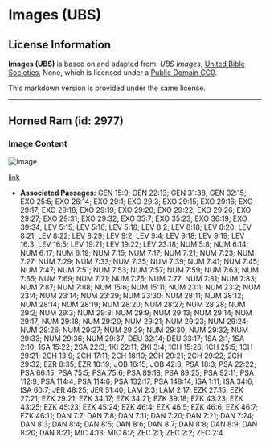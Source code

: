 # Images (UBS)

## License Information

**Images (UBS)** is based on and adapted from: _UBS Images_, [United Bible Societies](https://unitedbiblesocieties.org/), None, which is licensed under a [Public Domain CC0](https://creativecommons.org/public-domain/cc0/).

This markdown version is provided under the same license.



--------------------------------

## Horned Ram (id: 2977)

### Image Content

![Image](https://cdn.aquifer.bible/aquifer-content/resources/Media/WEB-0748_horned_ram.jpg)

[link](https://cdn.aquifer.bible/aquifer-content/resources/Media/WEB-0748_horned_ram.jpg)

* **Associated Passages:** GEN 15:9; GEN 22:13; GEN 31:38; GEN 32:15; EXO 25:5; EXO 26:14; EXO 29:1; EXO 29:3; EXO 29:15; EXO 29:16; EXO 29:17; EXO 29:18; EXO 29:19; EXO 29:20; EXO 29:22; EXO 29:26; EXO 29:27; EXO 29:31; EXO 29:32; EXO 35:7; EXO 35:23; EXO 36:19; EXO 39:34; LEV 5:15; LEV 5:16; LEV 5:18; LEV 8:2; LEV 8:18; LEV 8:20; LEV 8:21; LEV 8:22; LEV 8:29; LEV 9:2; LEV 9:4; LEV 9:18; LEV 9:19; LEV 16:3; LEV 16:5; LEV 19:21; LEV 19:22; LEV 23:18; NUM 5:8; NUM 6:14; NUM 6:17; NUM 6:19; NUM 7:15; NUM 7:17; NUM 7:21; NUM 7:23; NUM 7:27; NUM 7:29; NUM 7:33; NUM 7:35; NUM 7:39; NUM 7:41; NUM 7:45; NUM 7:47; NUM 7:51; NUM 7:53; NUM 7:57; NUM 7:59; NUM 7:63; NUM 7:65; NUM 7:69; NUM 7:71; NUM 7:75; NUM 7:77; NUM 7:81; NUM 7:83; NUM 7:87; NUM 7:88; NUM 15:6; NUM 15:11; NUM 23:1; NUM 23:2; NUM 23:4; NUM 23:14; NUM 23:29; NUM 23:30; NUM 28:11; NUM 28:12; NUM 28:14; NUM 28:19; NUM 28:20; NUM 28:27; NUM 28:28; NUM 29:2; NUM 29:3; NUM 29:8; NUM 29:9; NUM 29:13; NUM 29:14; NUM 29:17; NUM 29:18; NUM 29:20; NUM 29:21; NUM 29:23; NUM 29:24; NUM 29:26; NUM 29:27; NUM 29:29; NUM 29:30; NUM 29:32; NUM 29:33; NUM 29:36; NUM 29:37; DEU 32:14; DEU 33:17; 1SA 2:1; 1SA 2:10; 1SA 15:22; 2SA 22:3; 1KI 22:11; 2KI 3:4; 1CH 15:26; 1CH 25:5; 1CH 29:21; 2CH 13:9; 2CH 17:11; 2CH 18:10; 2CH 29:21; 2CH 29:22; 2CH 29:32; EZR 8:35; EZR 10:19; JOB 16:15; JOB 42:8; PSA 18:3; PSA 22:22; PSA 66:15; PSA 75:5; PSA 75:6; PSA 89:18; PSA 89:25; PSA 92:11; PSA 112:9; PSA 114:4; PSA 114:6; PSA 132:17; PSA 148:14; ISA 1:11; ISA 34:6; ISA 60:7; JER 48:25; JER 51:40; LAM 2:3; LAM 2:17; EZK 27:15; EZK 27:21; EZK 29:21; EZK 34:17; EZK 34:21; EZK 39:18; EZK 43:23; EZK 43:25; EZK 45:23; EZK 45:24; EZK 46:4; EZK 46:5; EZK 46:6; EZK 46:7; EZK 46:11; DAN 7:7; DAN 7:8; DAN 7:11; DAN 7:20; DAN 7:21; DAN 7:24; DAN 8:3; DAN 8:4; DAN 8:5; DAN 8:6; DAN 8:7; DAN 8:8; DAN 8:9; DAN 8:20; DAN 8:21; MIC 4:13; MIC 6:7; ZEC 2:1; ZEC 2:2; ZEC 2:4

